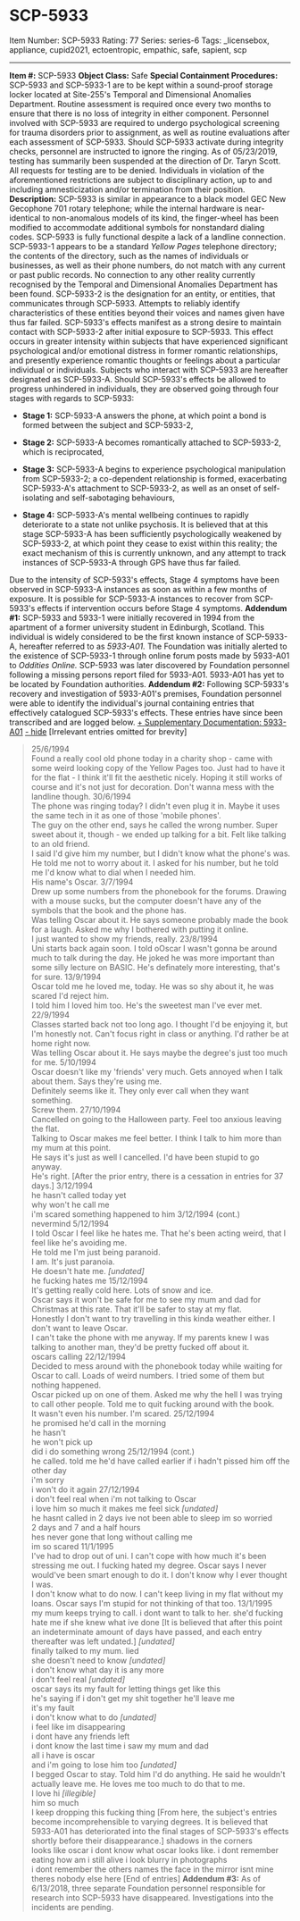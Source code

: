 # SCP-5933
Item Number: SCP-5933
Rating: 77
Series: series-6
Tags: _licensebox, appliance, cupid2021, ectoentropic, empathic, safe, sapient, scp

---

**Item #:** SCP-5933
**Object Class:** Safe
**Special Containment Procedures:** SCP-5933 and SCP-5933-1 are to be kept within a sound-proof storage locker located at Site-255's Temporal and Dimensional Anomalies Department. Routine assessment is required once every two months to ensure that there is no loss of integrity in either component. Personnel involved with SCP-5933 are required to undergo psychological screening for trauma disorders prior to assignment, as well as routine evaluations after each assessment of SCP-5933. Should SCP-5933 activate during integrity checks, personnel are instructed to ignore the ringing.
As of 05/23/2019, testing has summarily been suspended at the direction of Dr. Taryn Scott. All requests for testing are to be denied. Individuals in violation of the aforementioned restrictions are subject to disciplinary action, up to and including amnesticization and/or termination from their position.
**Description:** SCP-5933 is similar in appearance to a black model GEC New Gecophone 701 rotary telephone; while the internal hardware is near-identical to non-anomalous models of its kind, the finger-wheel has been modified to accommodate additional symbols for nonstandard dialing codes. SCP-5933 is fully functional despite a lack of a landline connection.
SCP-5933-1 appears to be a standard _Yellow Pages_ telephone directory; the contents of the directory, such as the names of individuals or businesses, as well as their phone numbers, do not match with any current or past public records. No connection to any other reality currently recognised by the Temporal and Dimensional Anomalies Department has been found.
SCP-5933-2 is the designation for an entity, or entities, that communicates through SCP-5933. Attempts to reliably identify characteristics of these entities beyond their voices and names given have thus far failed.
SCP-5933's effects manifest as a strong desire to maintain contact with SCP-5933-2 after initial exposure to SCP-5933. This effect occurs in greater intensity within subjects that have experienced significant psychological and/or emotional distress in former romantic relationships, and presently experience romantic thoughts or feelings about a particular individual or individuals. Subjects who interact with SCP-5933 are hereafter designated as SCP-5933-A.
Should SCP-5933's effects be allowed to progress unhindered in individuals, they are observed going through four stages with regards to SCP-5933:
  * **Stage 1:** SCP-5933-A answers the phone, at which point a bond is formed between the subject and SCP-5933-2,

  * **Stage 2:** SCP-5933-A becomes romantically attached to SCP-5933-2, which is reciprocated,

  * **Stage 3:** SCP-5933-A begins to experience psychological manipulation from SCP-5933-2; a co-dependent relationship is formed, exacerbating SCP-5933-A's attachment to SCP-5933-2, as well as an onset of self-isolating and self-sabotaging behaviours,

  * **Stage 4:** SCP-5933-A's mental wellbeing continues to rapidly deteriorate to a state not unlike psychosis. It is believed that at this stage SCP-5933-A has been sufficiently psychologically weakened by SCP-5933-2, at which point they cease to exist within this reality; the exact mechanism of this is currently unknown, and any attempt to track instances of SCP-5933-A through GPS have thus far failed.

Due to the intensity of SCP-5933's effects, Stage 4 symptoms have been observed in SCP-5933-A instances as soon as within a few months of exposure. It is possible for SCP-5933-A instances to recover from SCP-5933's effects if intervention occurs before Stage 4 symptoms.
**Addendum #1:** SCP-5933 and 5933-1 were initially recovered in 1994 from the apartment of a former university student in Edinburgh, Scotland. This individual is widely considered to be the first known instance of SCP-5933-A, hereafter referred to as _5933-A01._
The Foundation was initially alerted to the existence of SCP-5933-1 through online forum posts made by 5933-A01 to _Oddities Online._ SCP-5933 was later discovered by Foundation personnel following a missing persons report filed for 5933-A01. 5933-A01 has yet to be located by Foundation authorities.
**Addendum #2:** Following SCP-5933's recovery and investigation of 5933-A01's premises, Foundation personnel were able to identify the individual's journal containing entries that effectively catalogued SCP-5933's effects. These entries have since been transcribed and are logged below.
[\+ Supplementary Documentation: 5933-A01](javascript:;)
[\- hide](javascript:;)
[Irrelevant entries omitted for brevity]
> 25/6/1994  
>  Found a really cool old phone today in a charity shop - came with some weird looking copy of the Yellow Pages too. Just had to have it for the flat - I think it'll fit the aesthetic nicely. Hoping it still works of course and it's not just for decoration. Don't wanna mess with the landline though.
> 30/6/1994  
>  The phone was ringing today? I didn't even plug it in. Maybe it uses the same tech in it as one of those 'mobile phones'.  
>  The guy on the other end, says he called the wrong number. Super sweet about it, though - we ended up talking for a bit. Felt like talking to an old friend.  
>  I said I'd give him my number, but I didn't know what the phone's was. He told me not to worry about it. I asked for his number, but he told me I'd know what to dial when I needed him.  
>  His name's Oscar.
> 3/7/1994  
>  Drew up some numbers from the phonebook for the forums. Drawing with a mouse sucks, but the computer doesn't have any of the symbols that the book and the phone has.  
>  Was telling Oscar about it. He says someone probably made the book for a laugh. Asked me why I bothered with putting it online.  
>  I just wanted to show my friends, really.
> 23/8/1994  
>  Uni starts back again soon. I told oOscar I wasn't gonna be around much to talk during the day. He joked he was more important than some silly lecture on BASIC. He's definately more interesting, that's for sure.
> 13/9/1994  
>  Oscar told me he loved me, today. He was so shy about it, he was scared I'd reject him.  
>  I told him I loved him too. He's the sweetest man I've ever met.
> 22/9/1994  
>  Classes started back not too long ago. I thought I'd be enjoying it, but I'm honestly not. Can't focus right in class or anything. I'd rather be at home right now.  
>  Was telling Oscar about it. He says maybe the degree's just too much for me.
> 5/10/1994  
>  Oscar doesn't like my 'friends' very much. Gets annoyed when I talk about them. Says they're using me.  
>  Definitely seems like it. They only ever call when they want something.  
>  Screw them.
> 27/10/1994  
>  Cancelled on going to the Halloween party. Feel too anxious leaving the flat.  
>  Talking to Oscar makes me feel better. I think I talk to him more than my mum at this point.  
>  He says it's just as well I cancelled. I'd have been stupid to go anyway.  
>  He's right.
[After the prior entry, there is a cessation in entries for 37 days.]
> 3/12/1994  
>  he hasn't called today yet  
>  why won't he call me  
>  i'm scared something happened to him
> 3/12/1994 (cont.)  
>  nevermind
> 5/12/1994  
>  I told Oscar I feel like he hates me. That he's been acting weird, that I feel like he's avoiding me.  
>  He told me I'm just being paranoid.  
>  I am. It's just paranoia.  
>  He doesn't hate me.
> _[undated]_  
>  he fucking hates me
> 15/12/1994  
>  It's getting really cold here. Lots of snow and ice.  
>  Oscar says it won't be safe for me to see my mum and dad for Christmas at this rate. That it'll be safer to stay at my flat.  
>  Honestly I don't want to try travelling in this kinda weather either. I don't want to leave Oscar.  
>  I can't take the phone with me anyway. If my parents knew I was talking to another man, they'd be pretty fucked off about it.  
>  oscars calling
> 22/12/1994  
>  Decided to mess around with the phonebook today while waiting for Oscar to call. Loads of weird numbers. I tried some of them but nothing happened.  
>  Oscar picked up on one of them. Asked me why the hell I was trying to call other people. Told me to quit fucking around with the book.  
>  It wasn't even his number. I'm scared.
> 25/12/1994  
>  he promised he'd call in the morning  
>  he hasn't  
>  he won't pick up  
>  did i do something wrong
> 25/12/1994 (cont.)  
>  he called. told me he'd have called earlier if i hadn't pissed him off the other day  
>  i'm sorry  
>  i won't do it again
> 27/12/1994  
>  i don't feel real when i'm not talking to Oscar  
>  i love him so much it makes me feel sick
> _[undated]_  
>  he hasnt called in 2 days ive not been able to sleep im so worried  
>  2 days and 7 and a half hours  
>  hes never gone that long without calling me  
>  im so scared
> 11/1/1995  
>  I've had to drop out of uni. I can't cope with how much it's been stressing me out. I fucking hated my degree. Oscar says I never would've been smart enough to do it. I don't know why I ever thought I was.  
>  I don't know what to do now. I can't keep living in my flat without my loans. Oscar says I'm stupid for not thinking of that too.
> 13/1/1995  
>  my mum keeps trying to call. i dont want to talk to her. she'd fucking hate me if she knew what ive done
[It is believed that after this point an indeterminate amount of days have passed, and each entry thereafter was left undated.]
> _[undated]_  
>  finally talked to my mum. lied  
>  she doesn't need to know
> _[undated]_  
>  i don't know what day it is any more  
>  i don't feel real
> _[undated]_  
>  oscar says its my fault for letting things get like this  
>  he's saying if i don't get my shit together he'll leave me  
>  it's my fault  
>  i don't know what to do
> _[undated]_  
>  i feel like im disappearing  
>  i dont have any friends left  
>  i dont know the last time i saw my mum and dad  
>  all i have is oscar  
>  and i'm going to lose him too
> _[undated]_  
>  I begged Oscar to stay. Told him I'd do anything. He said he wouldn't actually leave me. He loves me too much to do that to me.  
>  I love hi _[illegible]_  
>  him so much  
>  I keep dropping this fucking thing
[From here, the subject's entries become incomprehensible to varying degrees. It is believed that 5933-A01 has deteriorated into the final stages of SCP-5933's effects shortly before their disappearance.]
> shadows in the corners  
>  looks like oscar
> i dont know what oscar looks like.
> i dont remember eating how am i still alive
> i look blurry in photographs  
>  i dont remember the others names
> the face in the mirror isnt mine
> theres nobody else here
[End of entries]
**Addendum #3:** As of 6/13/2018, three separate Foundation personnel responsible for research into SCP-5933 have disappeared. Investigations into the incidents are pending.
